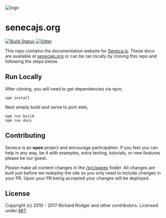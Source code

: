 ![logo](./assets/files/assets/seneca-logo.png)

# senecajs.org
[![Build Status][travis-badge]][travis-url]
[![Gitter][gitter-badge]][gitter-url]

This repo contains the documentation website for [Seneca.js][]. These docs are available at
[senecajs.org][] or can be ran locally by cloning this repo and following the steps below.

## Run Locally
After cloning, you will need to get dependencies via npm,

```
npm install
```

Next simply build and serve to port `4000`,

```
npm run build
npm run docs
```

## Contributing
Seneca is an __open__ project and encourage participation. If you feel you can help in
any way, be it with examples, extra testing, tutorials, or new features please be our
guest.

Please make all content changes in the [/src/pages][] folder. All changes are built
just before we redeploy the site so you only need to include changes in your PR. Upon
your PR being accepted your changes will be deployed.


## License

Copyright (c) 2010 - 2017 Richard Rodger and other contributors. Licensed under [MIT][].

[/src/pages]: ./src/pages
[Seneca.js]: https://www.npmjs.com/package/seneca
[senecajs.org]: http://www.senecajs.org/
[Seneca]: http://senecajs.org

[travis-badge]: https://travis-ci.org/senecajs/senecajs.org.svg?branch=master
[travis-url]: https://travis-ci.org/senecajs/senecajs.org.svg?branch=master
[gitter-badge]: https://badges.gitter.im/Join%20Chat.svg
[gitter-url]: https://gitter.im/senecajs/seneca
[MIT]: ./LICENSE
